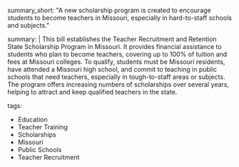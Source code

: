 summary_short: "A new scholarship program is created to encourage students to become teachers in Missouri, especially in hard-to-staff schools and subjects."

summary: |
  This bill establishes the Teacher Recruitment and Retention State Scholarship Program in Missouri. It provides financial assistance to students who plan to become teachers, covering up to 100% of tuition and fees at Missouri colleges. To qualify, students must be Missouri residents, have attended a Missouri high school, and commit to teaching in public schools that need teachers, especially in tough-to-staff areas or subjects. The program offers increasing numbers of scholarships over several years, helping to attract and keep qualified teachers in the state.

tags:
  - Education
  - Teacher Training
  - Scholarships
  - Missouri
  - Public Schools
  - Teacher Recruitment
